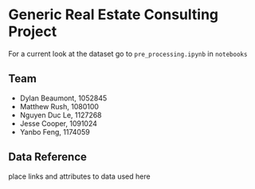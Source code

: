 # Generic Real Estate Consulting Project

For a current look at the dataset go to `pre_processing.ipynb` in `notebooks`

## Team
- Dylan Beaumont, 1052845
- Matthew Rush, 1080100
- Nguyen Duc Le, 1127268
- Jesse Cooper, 1091024
- Yanbo Feng, 1174059

## Data Reference

place links and attributes to data used here
